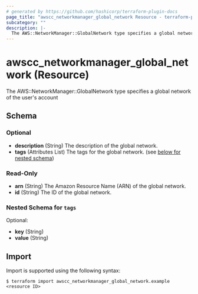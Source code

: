 ```yaml
---
# generated by https://github.com/hashicorp/terraform-plugin-docs
page_title: "awscc_networkmanager_global_network Resource - terraform-provider-awscc"
subcategory: ""
description: |-
  The AWS::NetworkManager::GlobalNetwork type specifies a global network of the user's account
---
```


# awscc_networkmanager_global_network (Resource)

The AWS::NetworkManager::GlobalNetwork type specifies a global network of the user's account



<!-- schema generated by tfplugindocs -->
## Schema

### Optional

- **description** (String) The description of the global network.
- **tags** (Attributes List) The tags for the global network. (see [below for nested schema](#nestedatt--tags))

### Read-Only

- **arn** (String) The Amazon Resource Name (ARN) of the global network.
- **id** (String) The ID of the global network.

<a id="nestedatt--tags"></a>
### Nested Schema for `tags`

Optional:

- **key** (String)
- **value** (String)

## Import

Import is supported using the following syntax:

```shell
$ terraform import awscc_networkmanager_global_network.example <resource ID>
```
